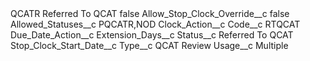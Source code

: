 <?xml version="1.0" encoding="UTF-8"?>
<CustomMetadata xmlns="http://soap.sforce.com/2006/04/metadata" xmlns:xsi="http://www.w3.org/2001/XMLSchema-instance" xmlns:xsd="http://www.w3.org/2001/XMLSchema">
    <label>QCATR Referred To QCAT</label>
    <protected>false</protected>
    <values>
        <field>Allow_Stop_Clock_Override__c</field>
        <value xsi:type="xsd:boolean">false</value>
    </values>
    <values>
        <field>Allowed_Statuses__c</field>
        <value xsi:type="xsd:string">PQCATR,NOD</value>
    </values>
    <values>
        <field>Clock_Action__c</field>
        <value xsi:nil="true"/>
    </values>
    <values>
        <field>Code__c</field>
        <value xsi:type="xsd:string">RTQCAT</value>
    </values>
    <values>
        <field>Due_Date_Action__c</field>
        <value xsi:nil="true"/>
    </values>
    <values>
        <field>Extension_Days__c</field>
        <value xsi:nil="true"/>
    </values>
    <values>
        <field>Status__c</field>
        <value xsi:type="xsd:string">Referred To QCAT</value>
    </values>
    <values>
        <field>Stop_Clock_Start_Date__c</field>
        <value xsi:nil="true"/>
    </values>
    <values>
        <field>Type__c</field>
        <value xsi:type="xsd:string">QCAT Review</value>
    </values>
    <values>
        <field>Usage__c</field>
        <value xsi:type="xsd:string">Multiple</value>
    </values>
</CustomMetadata>
